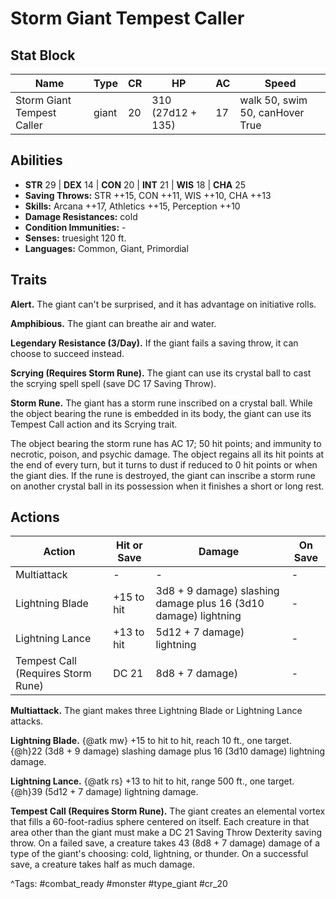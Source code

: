# Storm Giant Tempest Caller

## Stat Block

| Name | Type | CR | HP | AC | Speed |
|------|------|----|----|----|-------|
| Storm Giant Tempest Caller | giant | 20 | 310 (27d12 + 135) | 17 | walk 50, swim 50, canHover True |

## Abilities

- **STR** 29 | **DEX** 14 | **CON** 20 | **INT** 21 | **WIS** 18 | **CHA** 25
- **Saving Throws:** STR ++15, CON ++11, WIS ++10, CHA ++13  
- **Skills:** Arcana ++17, Athletics ++15, Perception ++10  
- **Damage Resistances:** cold  
- **Condition Immunities:** -  
- **Senses:** truesight 120 ft.  
- **Languages:** Common, Giant, Primordial

## Traits

**Alert.** The giant can't be surprised, and it has advantage on initiative rolls.

**Amphibious.** The giant can breathe air and water.

**Legendary Resistance (3/Day).** If the giant fails a saving throw, it can choose to succeed instead.

**Scrying (Requires Storm Rune).** The giant can use its crystal ball to cast the scrying spell spell (save DC 17 Saving Throw).

**Storm Rune.** The giant has a storm rune inscribed on a crystal ball. While the object bearing the rune is embedded in its body, the giant can use its Tempest Call action and its Scrying trait.

The object bearing the storm rune has AC 17; 50 hit points; and immunity to necrotic, poison, and psychic damage. The object regains all its hit points at the end of every turn, but it turns to dust if reduced to 0 hit points or when the giant dies. If the rune is destroyed, the giant can inscribe a storm rune on another crystal ball in its possession when it finishes a short or long rest.


## Actions

| Action | Hit or Save | Damage | On Save |
|--------|--------------|--------|----------|
| Multiattack | - | - | - |
| Lightning Blade | +15 to hit | 3d8 + 9 damage) slashing damage plus 16 (3d10 damage) lightning | - |
| Lightning Lance | +13 to hit | 5d12 + 7 damage) lightning | - |
| Tempest Call (Requires Storm Rune) | DC 21 | 8d8 + 7 damage) | - |

**Multiattack.** The giant makes three Lightning Blade or Lightning Lance attacks.

**Lightning Blade.** {@atk mw} +15 to hit to hit, reach 10 ft., one target. {@h}22 (3d8 + 9 damage) slashing damage plus 16 (3d10 damage) lightning damage.

**Lightning Lance.** {@atk rs} +13 to hit to hit, range 500 ft., one target. {@h}39 (5d12 + 7 damage) lightning damage.

**Tempest Call (Requires Storm Rune).** The giant creates an elemental vortex that fills a 60-foot-radius sphere centered on itself. Each creature in that area other than the giant must make a DC 21 Saving Throw Dexterity saving throw. On a failed save, a creature takes 43 (8d8 + 7 damage) damage of a type of the giant's choosing: cold, lightning, or thunder. On a successful save, a creature takes half as much damage.


^Tags: #combat_ready #monster #type_giant #cr_20